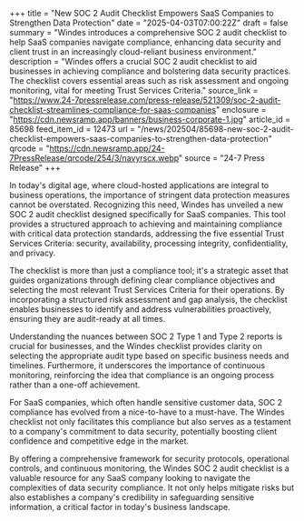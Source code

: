 +++
title = "New SOC 2 Audit Checklist Empowers SaaS Companies to Strengthen Data Protection"
date = "2025-04-03T07:00:22Z"
draft = false
summary = "Windes introduces a comprehensive SOC 2 audit checklist to help SaaS companies navigate compliance, enhancing data security and client trust in an increasingly cloud-reliant business environment."
description = "Windes offers a crucial SOC 2 audit checklist to aid businesses in achieving compliance and bolstering data security practices. The checklist covers essential areas such as risk assessment and ongoing monitoring, vital for meeting Trust Services Criteria."
source_link = "https://www.24-7pressrelease.com/press-release/521309/soc-2-audit-checklist-streamlines-compliance-for-saas-companies"
enclosure = "https://cdn.newsramp.app/banners/business-corporate-1.jpg"
article_id = 85698
feed_item_id = 12473
url = "/news/202504/85698-new-soc-2-audit-checklist-empowers-saas-companies-to-strengthen-data-protection"
qrcode = "https://cdn.newsramp.app/24-7PressRelease/qrcode/254/3/navyrscx.webp"
source = "24-7 Press Release"
+++

<p>In today's digital age, where cloud-hosted applications are integral to business operations, the importance of stringent data protection measures cannot be overstated. Recognizing this need, Windes has unveiled a new SOC 2 audit checklist designed specifically for SaaS companies. This tool provides a structured approach to achieving and maintaining compliance with critical data protection standards, addressing the five essential Trust Services Criteria: security, availability, processing integrity, confidentiality, and privacy.</p><p>The checklist is more than just a compliance tool; it's a strategic asset that guides organizations through defining clear compliance objectives and selecting the most relevant Trust Services Criteria for their operations. By incorporating a structured risk assessment and gap analysis, the checklist enables businesses to identify and address vulnerabilities proactively, ensuring they are audit-ready at all times.</p><p>Understanding the nuances between SOC 2 Type 1 and Type 2 reports is crucial for businesses, and the Windes checklist provides clarity on selecting the appropriate audit type based on specific business needs and timelines. Furthermore, it underscores the importance of continuous monitoring, reinforcing the idea that compliance is an ongoing process rather than a one-off achievement.</p><p>For SaaS companies, which often handle sensitive customer data, SOC 2 compliance has evolved from a nice-to-have to a must-have. The Windes checklist not only facilitates this compliance but also serves as a testament to a company's commitment to data security, potentially boosting client confidence and competitive edge in the market.</p><p>By offering a comprehensive framework for security protocols, operational controls, and continuous monitoring, the Windes SOC 2 audit checklist is a valuable resource for any SaaS company looking to navigate the complexities of data security compliance. It not only helps mitigate risks but also establishes a company's credibility in safeguarding sensitive information, a critical factor in today's business landscape.</p>